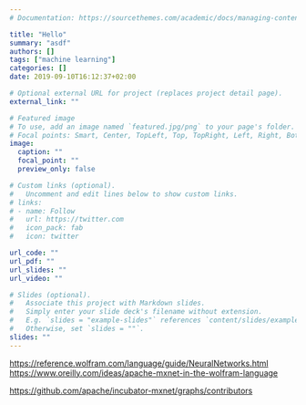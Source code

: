 ```yaml
---
# Documentation: https://sourcethemes.com/academic/docs/managing-content/

title: "Hello"
summary: "asdf"
authors: []
tags: ["machine learning"]
categories: []
date: 2019-09-10T16:12:37+02:00

# Optional external URL for project (replaces project detail page).
external_link: ""

# Featured image
# To use, add an image named `featured.jpg/png` to your page's folder.
# Focal points: Smart, Center, TopLeft, Top, TopRight, Left, Right, BottomLeft, Bottom, BottomRight.
image:
  caption: ""
  focal_point: ""
  preview_only: false

# Custom links (optional).
#   Uncomment and edit lines below to show custom links.
# links:
# - name: Follow
#   url: https://twitter.com
#   icon_pack: fab
#   icon: twitter

url_code: ""
url_pdf: ""
url_slides: ""
url_video: ""

# Slides (optional).
#   Associate this project with Markdown slides.
#   Simply enter your slide deck's filename without extension.
#   E.g. `slides = "example-slides"` references `content/slides/example-slides.md`.
#   Otherwise, set `slides = ""`.
slides: ""
---
```

https://reference.wolfram.com/language/guide/NeuralNetworks.html
https://www.oreilly.com/ideas/apache-mxnet-in-the-wolfram-language

https://github.com/apache/incubator-mxnet/graphs/contributors